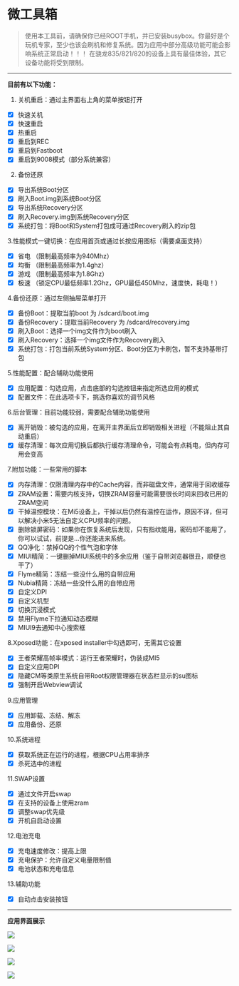 # 微工具箱

> 使用本工具前，请确保你已经ROOT手机，并已安装busybox。你最好是个玩机专家，至少也该会刷机和修复系统。因为应用中部分高级功能可能会影响系统正常启动！！！
> 在骁龙835/821/820的设备上具有最佳体验，其它设备功能将受到限制。

---

**目前有以下功能：**
1. 关机重启：通过主界面右上角的菜单按钮打开
- [x] 快速关机 
- [x] 快速重启
- [x] 热重启
- [x] 重启到REC
- [x] 重启到Fastboot
- [x] 重启到9008模式（部分系统兼容）

2. 备份还原
- [x] 导出系统Boot分区
- [x] 刷入Boot.img到系统Boot分区
- [x] 导出系统Recovery分区
- [x] 刷入Recovery.img到系统Recovery分区
- [x] 系统打包：将Boot和System打包成可通过Recovery刷入的zip包

3.性能模式一键切换：在应用首页或通过长按应用图标（需要桌面支持）
- [x] 省电 （限制最高频率为940Mhz）
- [x] 均衡 （限制最高频率为1.4ghz）
- [x] 游戏 （限制最高频率为1.8Ghz）
- [x] 极速 （锁定CPU最低频率1.2Ghz，GPU最低450Mhz，速度快，耗电！）

4.备份还原：通过左侧抽屉菜单打开
- [x] 备份Boot：提取当前boot 为 /sdcard/boot.img
- [x] 备份Recovery：提取当前Recovery 为 /sdcard/recovery.img
- [x] 刷入Boot：选择一个img文件作为boot刷入
- [x] 刷入Recovery：选择一个img文件作为Recovery刷入
- [x] 系统打包：打包当前系统System分区、Boot分区为卡刷包，暂不支持基带打包

5.性能配置：配合辅助功能使用
- [x] 应用配置：勾选应用，点击底部的勾选按钮来指定所选应用的模式
- [x] 配置文件：在此选项卡下，挑选你喜欢的调节风格

6.后台管理：目前功能较弱，需要配合辅助功能使用
- [x] 离开销毁：被勾选的应用，在离开主界面后立即销毁相关进程（不能阻止其自动重启）
- [x] 缓存清理：每次应用切换后都执行缓存清理命令，可能会有点耗电，但内存可用会变高

7.附加功能：一些常用的脚本
- [x] 内存清理：仅限清理内存中的Cache内容，而非磁盘文件，通常用于回收缓存
- [x] ZRAM设置：需要内核支持，切换ZRAM容量可能需要很长时间来回收已用的ZRAM空间
- [x] 干掉温控模块：在Mi5设备上，干掉以后仍然有温控在运作，原因不详，但可以解决小米5无法自定义CPU频率的问题。
- [x] 删除锁屏密码：如果你在恢复系统后发现，只有指纹能用，密码却不能用了，你可以试试，前提是...你还能进来系统。
- [x] QQ净化：禁掉QQ的个性气泡和字体
- [x] MIUI精简：一键删掉MIUI系统中的多余应用（鉴于自带浏览器很丑，顺便也干了）
- [x] Flyme精简：冻结一些没什么用的自带应用
- [x] Nubia精简：冻结一些没什么用的自带应用
- [x] 自定义DPI
- [x] 自定义机型
- [x] 切换沉浸模式
- [x] 禁用Flyme下拉通知动态模糊
- [x] MIUI9去通知中心搜索框

8.Xposed功能：在xposed installer中勾选即可，无需其它设置
- [x] 王者荣耀高帧率模式：运行王者荣耀时，伪装成MI5
- [x] 自定义应用DPI
- [x] 隐藏CM等类原生系统自带Root权限管理器在状态栏显示的su图标
- [x] 强制开启Webview调试

9.应用管理
- [x] 应用卸载、冻结、解冻
- [x] 应用备份、还原

10.系统进程
- [x] 获取系统正在运行的进程，根据CPU占用率排序
- [x] 杀死选中的进程

11.SWAP设置
- [x] 通过文件开启swap
- [x] 在支持的设备上使用zram
- [x] 调整swap优先级
- [x] 开机自启动设置

12.电池充电
- [x] 充电速度修改：提高上限
- [x] 充电保护：允许自定义电量限制值
- [x] 电池状态和充电信息

13.辅助功能
- [x] 自动点击安装按钮


---

**应用界面展示**


![](https://github.com/helloklf/vtools/raw/master/Screenshot/Screenshot_1.png)

![](https://github.com/helloklf/vtools/raw/master/Screenshot/Screenshot_2.png)

![](https://github.com/helloklf/vtools/raw/master/Screenshot/Screenshot_3.png)

![](https://github.com/helloklf/vtools/raw/master/Screenshot/Screenshot_4.png)
